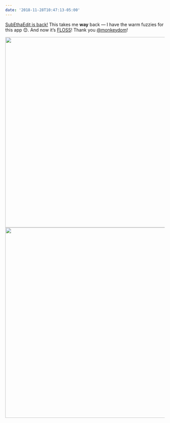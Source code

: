 ```yaml
---
date: '2018-11-28T10:47:13-05:00'
---
```

[SubEthaEdit is back!](https://rant.monkeydom.de/posts/2018/11/28/see-is-back) This takes me **way** back — I have the warm fuzzies for this app 😊. And now it’s [FLOSS](https://en.wikipedia.org/wiki/Free_and_open-source_software)! Thank you [@monkeydom](https://rant.monkeydom.de)!

<img src="uploads/2018/ddf7fb519a.jpg" width="600" height="600" /><img src="uploads/2018/4982e75d6a.jpg" width="578" height="600" />
